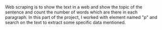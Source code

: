 Web scraping is to show the text in a web and show the topic of the sentence and count the number of words which are there in each paragraph.
In this part of the project, I worked with element named "p" and search on the text to extract some specific data mentioned.
